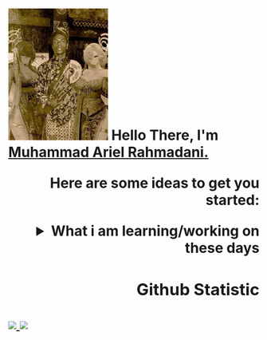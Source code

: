 
<h1 align="left">
    <img src="https://github.com/arielrahmadani/arielrahmadani/blob/main/speed%20jogja.jpg" width="200px"> Hello There, I'm <a href="https://github.com/arielrahmadani">Muhammad Ariel Rahmadani.</a> 
<h align="right">

Here are some ideas to get you started:

<details>
 <summary><strong>What i am learning/working on these days</strong></summary>
    - 🔭 I’m currently a student in Infinite Learning batch 7 </br>
    - 🌱 I’m currently learning Web Development & UI/UX Design </br>
    - 👯 I’m looking to collaborate on Website Development & Design. </br>
    - 📫 How to reach me: <a href="mailto:arielmocker@gmail.com">Email me!</a>  </br>
    - ⚡ Fun fact: I love Anime, Webtoon and so on!! </br>
</details>


### Github Statistic
<p align="left">
<a href="https://github.com/arielrahmadani">
  <img height="180em" src="https://github-readme-stats-eight-theta.vercel.app/api?username=arielrahmadani&show_icons=true&theme=algolia&include_all_commits=true&count_private=true"/>
  <img height="180em" src="https://github-readme-stats-eight-theta.vercel.app/api/top-langs/?username=arielrahmadani&layout=compact&langs_count=8&theme=algolia"/>
</a>
</p>
